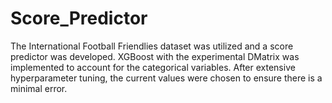 # Score_Predictor
The International Football Friendlies dataset was utilized and a score predictor was developed. XGBoost with the experimental DMatrix was implemented to account for the categorical variables. After extensive hyperparameter tuning, the current values were chosen to ensure there is a minimal error.
